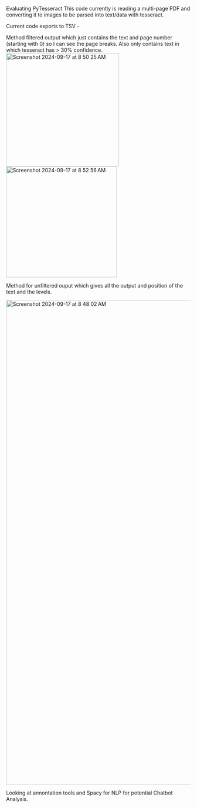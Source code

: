 Evaluating PyTesseract
This code currently is reading a multi-page PDF and converting it to images to be parsed into text/data with tesseract.

Current code exports to TSV - 

Method filtered output which just contains the text and page number (starting with 0) so I can see the page breaks.  Also only contains text in which tesseract has > 30% confidence.
<img width="308" alt="Screenshot 2024-09-17 at 8 50 25 AM" src="https://github.com/user-attachments/assets/64e8a4b5-1859-4322-955a-f9f9658361ba">  <img width="302" alt="Screenshot 2024-09-17 at 8 52 56 AM" src="https://github.com/user-attachments/assets/38e77328-8c3a-460b-b8c7-c68db95ddedc">



Method for unfiltered ouput which gives all the output and position of the text and the levels.


<img width="1318" alt="Screenshot 2024-09-17 at 8 48 02 AM" src="https://github.com/user-attachments/assets/b8655e51-7abd-42d6-84c1-c52f62b23b8a">



Looking at annontation tools and Spacy for NLP for potential Chatbot Analysis.
